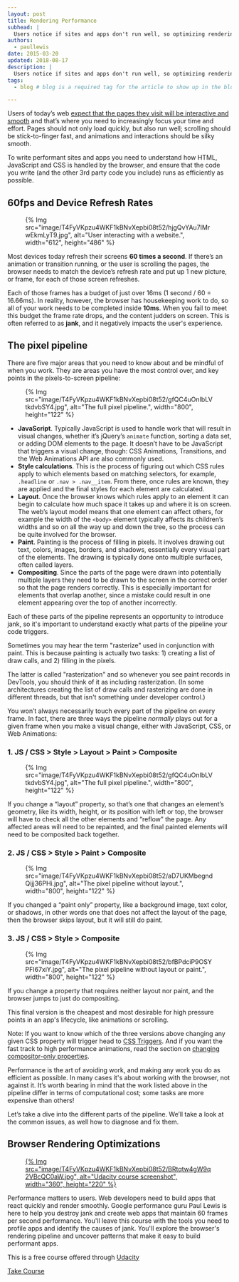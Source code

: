 ```yaml
---
layout: post
title: Rendering Performance
subhead: |
  Users notice if sites and apps don't run well, so optimizing rendering performance is crucial!
authors:
  - paullewis
date: 2015-03-20
updated: 2018-08-17 
description: |
  Users notice if sites and apps don't run well, so optimizing rendering performance is crucial!
tags:
  - blog # blog is a required tag for the article to show up in the blog.

---
```


Users of today’s web
[expect that the pages they visit will be interactive and smooth](https://paul.kinlan.me/what-news-readers-want/)
and that’s where you need to increasingly focus your time and effort. Pages
should not only load quickly, but also run well; scrolling should be
stick-to-finger fast, and animations and interactions should be silky smooth.

To write performant sites and apps you need to understand how HTML, JavaScript and CSS is handled by the browser, and ensure that the code you write (and the other 3rd party code you include) runs as efficiently as possible.

## 60fps and Device Refresh Rates

<figure>
{% Img src="image/T4FyVKpzu4WKF1kBNvXepbi08t52/hjgQvYAu7IMrwEkmLyT9.jpg", alt="User interacting with a website.", width="612", height="486" %}
</figure>

Most devices today refresh their screens **60 times a second**. If there’s
an animation or transition running, or the user is scrolling the pages, the
browser needs to match the device’s refresh rate and put up 1 new picture, or
frame, for each of those screen refreshes.


Each of those frames has a budget of just over 16ms (1 second / 60 = 16.66ms).
In reality, however, the browser has housekeeping work to do, so all of your
work needs to be completed inside **10ms**. When you fail to meet this
budget the frame rate drops, and the content judders on screen. This is often
referred to as **jank**, and it negatively impacts the user's experience.

## The pixel pipeline

There are five major areas that you need to know about and be mindful of when
you work. They are areas you have the most control over, and key points in the
pixels-to-screen pipeline:

<figure>
{% Img src="image/T4FyVKpzu4WKF1kBNvXepbi08t52/gfQC4uOnIbLVtkdvbSY4.jpg", alt="The full pixel pipeline.", width="800", height="122" %}
</figure>

* **JavaScript**. Typically JavaScript is used to handle work that will result in visual changes, whether it’s jQuery’s `animate` function, sorting a data set, or adding DOM elements to the page. It doesn’t have to be JavaScript that triggers a visual change, though: CSS Animations, Transitions, and the Web Animations API are also commonly used.
* **Style calculations**. This is the process of figuring out which CSS rules apply to which elements based on matching selectors, for example, `.headline` or `.nav > .nav__item`. From there, once rules are known, they are applied and the final styles for each element are calculated.
* **Layout**. Once the browser knows which rules apply to an element it can begin to calculate how much space it takes up and where it is on screen. The web’s layout model means that one element can affect others, for example the width of the `<body>` element typically affects its children’s widths and so on all the way up and down the tree, so the process can be quite involved for the browser.
* **Paint**. Painting is the process of filling in pixels. It involves drawing out text, colors, images, borders, and shadows, essentially every visual part of the elements. The drawing is typically done onto multiple surfaces, often called layers.
* **Compositing**. Since the parts of the page were drawn into potentially multiple layers they need to be drawn to the screen in the correct order so that the page renders correctly. This is especially important for elements that overlap another, since a mistake could result in one element appearing over the top of another incorrectly.

Each of these parts of the pipeline represents an opportunity to introduce jank, so it's important to understand exactly what parts of the pipeline your code triggers.

Sometimes you may hear the term "rasterize" used in conjunction with paint.
This is because painting is actually two tasks: 1) creating a list of draw
calls, and 2) filling in the pixels.

The latter is called "rasterization" and so whenever you see paint records in
DevTools, you should think of it as including rasterization. (In some
architectures creating the list of draw calls and rasterizing are done in
different threads, but that isn't something under developer control.)

You won’t always necessarily touch every part of the pipeline on every frame.
In fact, there are three ways the pipeline _normally_ plays out for a given
frame when you make a visual change, either with JavaScript, CSS, or Web
Animations:

### 1. JS / CSS > Style > Layout > Paint > Composite

<figure>
{% Img src="image/T4FyVKpzu4WKF1kBNvXepbi08t52/gfQC4uOnIbLVtkdvbSY4.jpg", alt="The full pixel pipeline.", width="800", height="122" %}
</figure>

If you change a “layout” property, so that’s one that changes an element’s
geometry, like its width, height, or its position with left or top, the browser
will have to check all the other elements and “reflow” the page. Any affected
areas will need to be repainted, and the final painted elements will need to be
composited back together.

### 2. JS / CSS > Style > Paint > Composite

<figure>
{% Img src="image/T4FyVKpzu4WKF1kBNvXepbi08t52/aD7UKMbegndQijj36PHi.jpg", alt="The  pixel pipeline without layout.", width="800", height="122" %}
</figure>

If you changed a “paint only” property, like a background image, text color, or
shadows, in other words one that does not affect the layout of the page, then the browser
skips layout, but it will still do paint.

### 3. JS / CSS > Style > Composite


<figure>
{% Img src="image/T4FyVKpzu4WKF1kBNvXepbi08t52/bfBPdciP9OSYPFI67xiY.jpg", alt="The pixel pipeline without layout or paint.", width="800", height="122" %}
</figure>

If you change a property that requires neither layout nor paint, and the
browser jumps to just do compositing.

This final version is the cheapest and most desirable for high pressure points
in an app's lifecycle, like animations or scrolling.

Note: If you want to know which of the three versions above changing any given CSS property will trigger head to [CSS Triggers](https://csstriggers.com). And if you want the fast track to high performance animations, read the section on [changing compositor-only properties](stick-to-compositor-only-properties-and-manage-layer-count).

Performance is the art of avoiding work, and making any work you do as
efficient as possible. In many cases it's about working with the browser, not
against it. It’s worth bearing in mind that the work listed above in the
pipeline differ in terms of computational cost; some tasks are more expensive
than others!

Let’s take a dive into the different parts of the pipeline. We’ll take a look
at the common issues, as well how to diagnose and fix them.

## Browser Rendering Optimizations
<a href="https://www.udacity.com/course/browser-rendering-optimization--ud860">
<figure>
{% Img src="image/T4FyVKpzu4WKF1kBNvXepbi08t52/BRtqtw4gW9q2VBcQC0aW.jpg", alt="Udacity course screenshot", width="360", height="220" %}
</figure>
</a>

Performance matters to users. Web developers need to build apps that react
quickly and render smoothly. Google performance guru Paul Lewis is here
to help you destroy jank and create web apps that maintain 60 frames per
second performance. You'll leave this course with the tools you need to
profile apps and identify the causes of jank. You'll explore the browser's
rendering pipeline and uncover patterns that make it easy to build
performant apps.

This is a free course offered through [Udacity](https://www.udacity.com)
    

[Take Course](https://www.udacity.com/course/browser-rendering-optimization--ud860)

